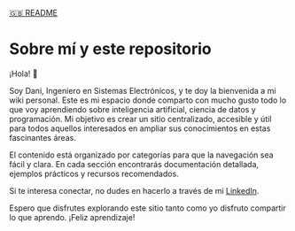 [🇬🇧 README](./README/README_EN.md)

# Sobre mí y este repositorio

¡Hola! 👋

Soy Dani, Ingeniero en Sistemas Electrónicos, y te doy la bienvenida a mi wiki personal. Este es mi espacio donde comparto con mucho gusto todo lo que voy aprendiendo sobre inteligencia artificial, ciencia de datos y programación. Mi objetivo es crear un sitio centralizado, accesible y útil para todos aquellos interesados en ampliar sus conocimientos en estas fascinantes áreas.

El contenido está organizado por categorías para que la navegación sea fácil y clara. En cada sección encontrarás documentación detallada, ejemplos prácticos y recursos recomendados.

Si te interesa conectar, no dudes en hacerlo a través de mi [LinkedIn](https://www.linkedin.com/in/danibcorr/).

Espero que disfrutes explorando este sitio tanto como yo disfruto compartir lo que aprendo. ¡Feliz aprendizaje!
